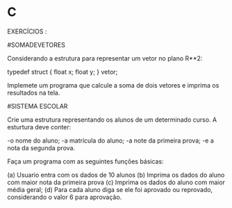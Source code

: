 # C
 EXERCÍCIOS :
 
 #SOMADEVETORES 
 
 Considerando a estrutura para representar um vetor no plano R**2:
 
 typedef struct
 {
  float x;
  float y;
  } vetor;
  
  Implemete um programa que calcule a soma de dois vetores e imprima os resultados na tela.
  
  #SISTEMA ESCOLAR 
  
  Crie uma estrutura representando os alunos de um determinado curso. A esturtura deve conter:
  
  -o nome do aluno;
  -a matrícula do aluno;
  -a note da primeira prova;
  -e a nota da segunda prova.
  
  Faça um programa com as seguintes funções básicas:
  
  (a) Usuario entra com os dados de 10 alunos
  (b) Imprima os dados do aluno com maior nota da primeira prova 
  (c) Imprima os dados do aluno com maior média geral;
  (d) Para cada aluno diga se ele foi aprovado ou reprovado, considerando o valor 6 para aprovação.
  
  
  

 



